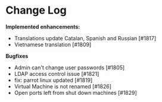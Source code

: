 # Change Log

**Implemented enhancements:**

- Translations update Catalan, Spanish and Russian [\#1817]
- Vietnamese translation [\#1809]

**Bugfixes**

- Admin can't change user passwords [\#1805]
- LDAP access control issue [\#1821]
- fix: parrot linux updated [\#1819]
- Virtual Machine is not renamed [\#1826]
- Open ports left from shut down machines [\#1829]
